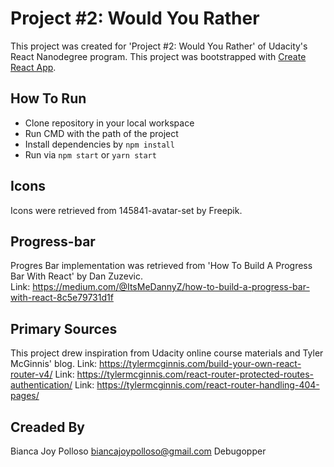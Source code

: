 

# Project #2: Would You Rather
This project was created for 'Project #2: Would You Rather' of Udacity's React Nanodegree program.  This project was bootstrapped with [Create React App](https://github.com/facebookincubator/create-react-app).


## How To Run
- Clone repository in your local workspace
- Run CMD with the path of the project
- Install dependencies by `npm install`
- Run via `npm start` or `yarn start`

## Icons
Icons were retrieved from 145841-avatar-set by Freepik.

## Progress-bar
Progres Bar implementation was retrieved from 'How To Build A Progress Bar With React' by Dan Zuzevic.  
Link: https://medium.com/@ItsMeDannyZ/how-to-build-a-progress-bar-with-react-8c5e79731d1f

## Primary Sources
This project drew inspiration from Udacity online course materials and Tyler McGinnis' blog.
Link: https://tylermcginnis.com/build-your-own-react-router-v4/
Link: https://tylermcginnis.com/react-router-protected-routes-authentication/
Link: https://tylermcginnis.com/react-router-handling-404-pages/


## Creaded By
Bianca Joy Polloso
biancajoypolloso@gmail.com
Debugopper
